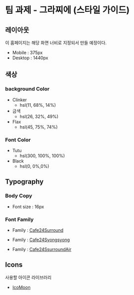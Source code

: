 # 팀 과제 - 그라찌에 (스타일 가이드)

## 레이아웃

이 홈페이지는 해당 화면 너비로 지정되서 만들 예정이다.

- Mobile : 375px
- Desktop : 1440px

## 색상

### background Color

- Clinker
  - hsl(11, 68%, 14%)
- 금색
  - hsl(26, 32%, 49%)
- Flax
  - hsl(45, 75%, 74%)

### Font Color

- Tutu
  - hsl(300, 100%, 100%)
- Black
  - hsl(0, 0%,0%)

## Typography

### Body Copy

- Font size : 16px

### Font Family

- Family : [Cafe24Surround](https://noonnu.cc/font_page/669)

- Family : [Cafe24Syongsyong](https://noonnu.cc/font_page/346)
  
- Family : [Cafe24SsurroundAir](https://noonnu.cc/font_page/670)

## Icons

사용할 아이콘 라이브러리
- [IcoMoon](https://icomoon.io/)